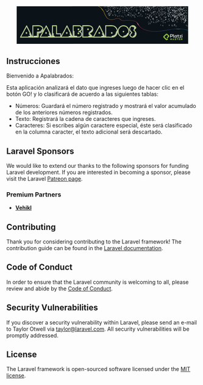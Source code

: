 <p align="center"><a href="https://angelauribe.github.io/apalabrados/" target="_blank"><img src="https://github.com/AngelaUribe/apalabrados/blob/master/public/images/banner.png?raw=true" width="450"></a></p>

## Instrucciones

Bienvenido a Apalabrados:

Esta aplicación analizará el dato que ingreses luego de hacer clic en el botón GO! y lo clasificará de acuerdo a las siguientes tablas:


- Números: Guardará el número registrado y mostrará el valor acumulado de los anteriores números registrados.
- Texto: Registrará la cadena de caracteres que ingreses.
- Caracteres: Si escribes algún caractere especial, éste será clasificado en la columna caracter, el texto adicional será descartado.


## Laravel Sponsors

We would like to extend our thanks to the following sponsors for funding Laravel development. If you are interested in becoming a sponsor, please visit the Laravel [Patreon page](https://patreon.com/taylorotwell).

### Premium Partners

- **[Vehikl](https://vehikl.com/)**

## Contributing

Thank you for considering contributing to the Laravel framework! The contribution guide can be found in the [Laravel documentation](https://laravel.com/docs/contributions).

## Code of Conduct

In order to ensure that the Laravel community is welcoming to all, please review and abide by the [Code of Conduct](https://laravel.com/docs/contributions#code-of-conduct).

## Security Vulnerabilities

If you discover a security vulnerability within Laravel, please send an e-mail to Taylor Otwell via [taylor@laravel.com](mailto:taylor@laravel.com). All security vulnerabilities will be promptly addressed.

## License

The Laravel framework is open-sourced software licensed under the [MIT license](https://opensource.org/licenses/MIT).
